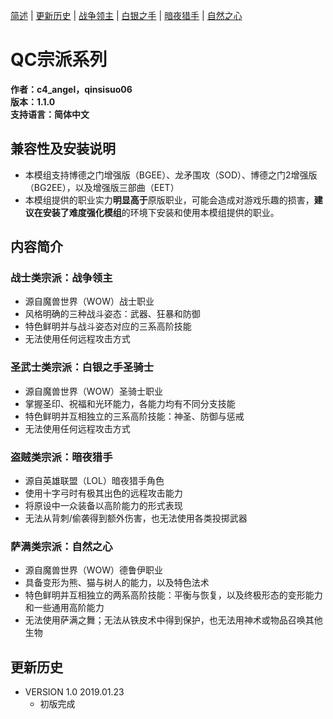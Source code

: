 [简述](README.md) | [更新历史](CHANGELOG.md) | [战争领主](README-FIGHTER.md) | [白银之手](README-PALADIN.md) | [暗夜猎手](README-THIEF.md) | [自然之心](README-SHAMAN.md)

# QC宗派系列

**作者：c4_angel，qinsisuo06**  
**版本：1.1.0**  
**支持语言：简体中文**

## 兼容性及安装说明
- 本模组支持博德之门增强版（BGEE）、龙矛围攻（SOD）、博德之门2增强版（BG2EE），以及增强版三部曲（EET）
- 本模组提供的职业实力**明显高于**原版职业，可能会造成对游戏乐趣的损害，**建议在安装了难度强化模组**的环境下安装和使用本模组提供的职业。

## 内容简介

### 战士类宗派：战争领主
- 源自魔兽世界（WOW）战士职业
- 风格明确的三种战斗姿态：武器、狂暴和防御
- 特色鲜明并与战斗姿态对应的三系高阶技能
- 无法使用任何远程攻击方式

### 圣武士类宗派：白银之手圣骑士
- 源自魔兽世界（WOW）圣骑士职业
- 掌握圣印、祝福和光环能力，各能力均有不同分支技能
- 特色鲜明并互相独立的三系高阶技能：神圣、防御与惩戒
- 无法使用任何远程攻击方式

### 盗贼类宗派：暗夜猎手
- 源自英雄联盟（LOL）暗夜猎手角色
- 使用十字弓时有极其出色的远程攻击能力
- 将原设中一众装备以高阶能力的形式表现
- 无法从背刺/偷袭得到额外伤害，也无法使用各类投掷武器

### 萨满类宗派：自然之心
- 源自魔兽世界（WOW）德鲁伊职业
- 具备变形为熊、猫与树人的能力，以及特色法术
- 特色鲜明并互相独立的两系高阶技能：平衡与恢复，以及终极形态的变形能力和一些通用高阶能力
- 无法使用萨满之舞；无法从铁皮术中得到保护，也无法用神术或物品召唤其他生物


## 更新历史

- VERSION 1.0 2019.01.23
	- 初版完成